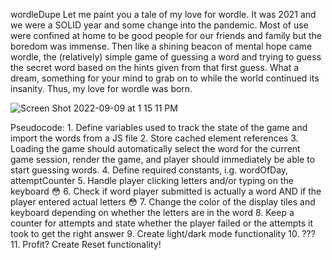 wordleDupe
Let me paint you a tale of my love for wordle. It was 2021 and we were a SOLID year and some change into the pandemic. Most of use were confined at home to be good people for our friends and family but the boredom was immense. Then like a shining beacon of mental hope came wordle, the (relatively) simple game of guessing a word and trying to guess the secret word based on the hints given from that first guess. What a dream, something for your mind to grab on to while the world continued its insanity. Thus, my love for wordle was born.

![Screen Shot 2022-09-09 at 1 15 11 PM](https://user-images.githubusercontent.com/111162028/189414600-c565b2f2-c41e-4844-870b-f53ceaa3bf5b.png)

Pseudocode:
	1. Define variables used to track the state of the game and import the words from a JS file
	2. Store cached element references
	3. Loading the game should automatically select the word for the current game session, render the game, and player should immediately be able to start guessing words.
	4. Define required constants, i.g. wordOfDay, attemptCounter
	5. Handle player clicking letters and/or typing on the keyboard 😳
	6. Check if word player submitted is actually a word AND if the player entered actual letters 😳
	7. Change the color of the display tiles and keyboard depending on whether the letters are in the word
	8. Keep a counter for attempts and state whether the player failed or the attempts it took to get the right answer
	9. Create light/dark mode functionality
	10. ???
	11. Profit?
Create Reset functionality!
